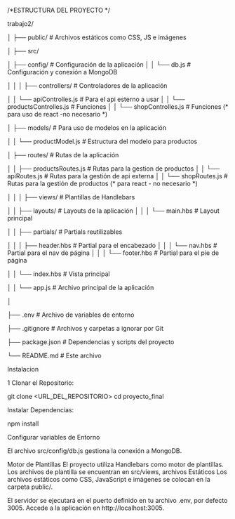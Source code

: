 /*ESTRUCTURA DEL PROYECTO */

trabajo2/ 

│ ├── public/ # Archivos estáticos como CSS, JS e imágenes

│ ├── src/

│ ├── config/ # Configuración de la aplicación
│ │ └── db.js # Configuración y conexión a MongoDB

│ │ │ ├── controllers/ # Controladores de la aplicación

│ │ └── apiControlles.js # Para el api esterno a usar
│ │ └── productsControlles.js # Funciones 
│ │ └── shopControlles.js #   Funciones (* para uso de react -no necesario *)

│ ├── models/ # Para uso de modelos en la aplicación

│ │ └── productModel.js # Estructura del modelo para productos 

│ ├── routes/ # Rutas de la aplicación

│ │ ├── productsRoutes.js # Rutas para la gestion de productos 
│ │ └── apiRoutes.js # Rutas para la gestión de api externa 
│ │ └── shopRoutes.js # Rutas para la gestión de productos (* para react - no necesario *) 

│ │ │ ├── views/ # Plantillas de Handlebars

│ │ ├── layouts/ # Layouts de la aplicación
│ │ │ └── main.hbs # Layout principal

│ │ ├── partials/ # Partials reutilizables

│ │ │ ├── header.hbs # Partial para el encabezado 
│ │ │ └── nav.hbs # Partial para el nav de página 
│ │ │ └── footer.hbs # Partial para el pie de página

│ │ └── index.hbs # Vista principal

│ │ └── app.js # Archivo principal de la aplicación

│

├── .env # Archivo de variables de entorno

├── .gitignore # Archivos y carpetas a ignorar por Git

├── package.json # Dependencias y scripts del proyecto

└── README.md # Este archivo

Instalacion

1 Clonar el Repositorio:

git clone <URL_DEL_REPOSITORIO> cd proyecto_final

Instalar Dependencias:

npm install

Configurar variables de Entorno

El archivo src/config/db.js gestiona la conexión a MongoDB.

Motor de Plantillas El proyecto utiliza Handlebars como motor de plantillas. Los archivos de plantilla se encuentran en src/views, archivos Estáticos Los archivos estáticos como CSS, JavaScript e imágenes se colocan en la carpeta public/.

El servidor se ejecutará en el puerto definido en tu archivo .env, por defecto 3005. Accede a la aplicación en http://localhost:3005.


